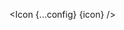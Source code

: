 <script lang="ts">
  import type { Component } from 'svelte';
  const config = {
    size: '30',
    color: '#FF5733'
  };
  import { Icon } from 'svelte-bootstrap-svg-icons';
  export let icon: Component;
</script>

<Icon {...config} {icon} />
